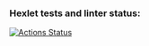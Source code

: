 ### Hexlet tests and linter status:
[![Actions Status](https://github.com/CyberHedgehog/rails-project-lvl4/workflows/hexlet-check/badge.svg)](https://github.com/CyberHedgehog/rails-project-lvl4/actions)